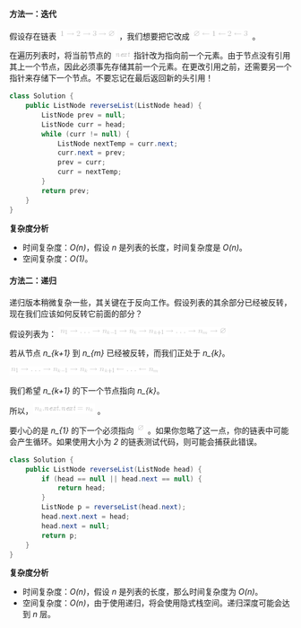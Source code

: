#### 方法一：迭代

假设存在链表 ![1\rightarrow2\rightarrow3\rightarrow\varnothing ](./p__1_rightarrow_2_rightarrow_3_rightarrow_varnothing_.png) ，我们想要把它改成 ![\varnothing\leftarrow1\leftarrow2\leftarrow3 ](./p__varnothing_leftarrow_1_leftarrow_2_leftarrow_3_.png) 。

在遍历列表时，将当前节点的 ![\textit{next} ](./p__textit{next}_.png)  指针改为指向前一个元素。由于节点没有引用其上一个节点，因此必须事先存储其前一个元素。在更改引用之前，还需要另一个指针来存储下一个节点。不要忘记在最后返回新的头引用！

```Java [sol1-Java]
class Solution {
    public ListNode reverseList(ListNode head) {
        ListNode prev = null;
        ListNode curr = head;
        while (curr != null) {
            ListNode nextTemp = curr.next;
            curr.next = prev;
            prev = curr;
            curr = nextTemp;
        }
        return prev;
    }
}
```


**复杂度分析**

* 时间复杂度：*O(n)*，假设 *n* 是列表的长度，时间复杂度是 *O(n)*。
* 空间复杂度：*O(1)*。

#### 方法二：递归

递归版本稍微复杂一些，其关键在于反向工作。假设列表的其余部分已经被反转，现在我们应该如何反转它前面的部分？

假设列表为：
![n_{1}\rightarrow\ldots\rightarrown_{k-1}\rightarrown_{k}\rightarrown_{k+1}\rightarrow\ldots\rightarrown_{m}\rightarrow\varnothing ](./p__n_{1}rightarrow_ldots_rightarrow_n_{k-1}_rightarrow_n_{k}_rightarrow_n_{k+1}_rightarrow_ldots_rightarrow_n_{m}_rightarrow_varnothing_.png) 

若从节点 *n_{k+1}* 到 *n_{m}* 已经被反转，而我们正处于 *n_{k}*。

![n_{1}\rightarrow\ldots\rightarrown_{k-1}\rightarrown_{k}\rightarrown_{k+1}\leftarrow\ldots\leftarrown_{m} ](./p__n_{1}rightarrow_ldots_rightarrow_n_{k-1}_rightarrow_n_{k}_rightarrow_n_{k+1}_leftarrow_ldots_leftarrow_n_{m}_.png) 

我们希望 *n_{k+1}* 的下一个节点指向 *n_{k}*。

所以，![n_k.\textit{next}.\textit{next}=n_{k} ](./p__n_k.textit{next}.textit{next}_=_n_{k}_.png) 。

要小心的是 *n_{1}* 的下一个必须指向 ![\varnothing ](./p__varnothing_.png)  。如果你忽略了这一点，你的链表中可能会产生循环。如果使用大小为 *2* 的链表测试代码，则可能会捕获此错误。

```Java [sol2-Java]
class Solution {
    public ListNode reverseList(ListNode head) {
        if (head == null || head.next == null) {
            return head;
        }
        ListNode p = reverseList(head.next);
        head.next.next = head;
        head.next = null;
        return p;
    }
}
```


**复杂度分析**

* 时间复杂度：*O(n)*，假设 *n* 是列表的长度，那么时间复杂度为 *O(n)*。
* 空间复杂度：*O(n)*，由于使用递归，将会使用隐式栈空间。递归深度可能会达到 *n* 层。